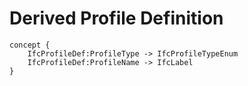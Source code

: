 Derived Profile Definition
==========================



```
concept {
    IfcProfileDef:ProfileType -> IfcProfileTypeEnum
    IfcProfileDef:ProfileName -> IfcLabel
}
```
